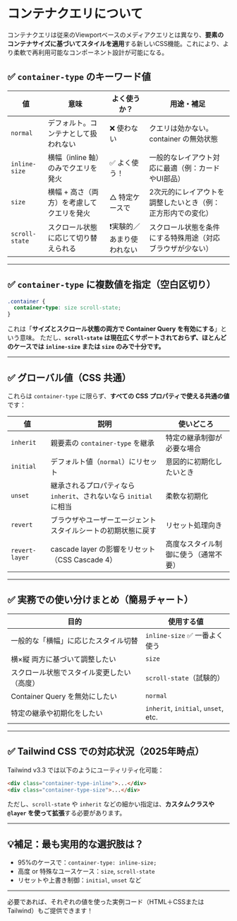 # コンテナクエリについて

コンテナクエリは従来のViewportベースのメディアクエリとは異なり、**要素のコンテナサイズに基づいてスタイルを適用**する新しいCSS機能。これにより、より柔軟で再利用可能なコンポーネント設計が可能になる。

## ✅ `container-type` のキーワード値

| 値              | 意味                     | よく使うか？        | 用途・補足                          |
| -------------- | ---------------------- | ------------- | ------------------------------ |
| `normal`       | デフォルト。コンテナとして扱われない     | ❌ 使わない        | クエリは効かない。container の無効状態       |
| `inline-size`  | 横幅（inline 軸）のみでクエリを発火  | ✅ よく使う！       | 一般的なレイアウト対応に最適（例：カードやUI部品）     |
| `size`         | 横幅 + 高さ（両方）を考慮してクエリを発火 | △ 特定ケースで      | 2次元的にレイアウトを調整したいとき（例：正方形内での変化） |
| `scroll-state` | スクロール状態に応じて切り替えられる     | ❗実験的／あまり使われない | スクロール状態を条件にする特殊用途（対応ブラウザが少ない）  |

---

## ✅ `container-type` に複数値を指定（空白区切り）

```css
.container {
  container-type: size scroll-state;
}
```

これは「**サイズとスクロール状態の両方で Container Query を有効にする**」という意味。
ただし、**`scroll-state` は現在広くサポートされておらず、ほとんどのケースでは `inline-size` または `size` のみで十分です。**

---

## ✅ グローバル値（CSS 共通）

これらは `container-type` に限らず、**すべての CSS プロパティで使える共通の値**です：

| 値              | 説明                                          | 使いどころ              |
| -------------- | ------------------------------------------- | ------------------ |
| `inherit`      | 親要素の `container-type` を継承                   | 特定の継承制御が必要な場合      |
| `initial`      | デフォルト値（`normal`）にリセット                       | 意図的に初期化したいとき       |
| `unset`        | 継承されるプロパティなら `inherit`、されないなら `initial` に相当 | 柔軟な初期化             |
| `revert`       | ブラウザやユーザーエージェントスタイルシートの初期状態に戻す              | リセット処理向き           |
| `revert-layer` | cascade layer の影響をリセット（CSS Cascade 4）       | 高度なスタイル制御に使う（通常不要） |

---

## ✅ 実務での使い分けまとめ（簡易チャート）

| 目的                      | 使用する値                               |
| ----------------------- | ----------------------------------- |
| 一般的な「横幅」に応じたスタイル切替      | `inline-size` ✅ 一番よく使う              |
| 横×縦 両方に基づいて調整したい        | `size`                              |
| スクロール状態でスタイル変更したい（高度）   | `scroll-state`（試験的）                 |
| Container Query を無効にしたい | `normal`                            |
| 特定の継承や初期化をしたい           | `inherit`, `initial`, `unset`, etc. |

---

## ✅ Tailwind CSS での対応状況（2025年時点）

Tailwind v3.3 では以下のようにユーティリティ化可能：

```html
<div class="container-type-inline">...</div>
<div class="container-type-size">...</div>
```

ただし、`scroll-state` や `inherit` などの細かい指定は、**カスタムクラスや `@layer` を使って拡張**する必要があります。

---

## 💡補足：最も実用的な選択肢は？

* 95%のケースで：`container-type: inline-size;`
* 高度 or 特殊なユースケース：`size`, `scroll-state`
* リセットや上書き制御：`initial`, `unset` など

---

必要であれば、それぞれの値を使った実例コード（HTML＋CSSまたはTailwind）もご提供できます！
